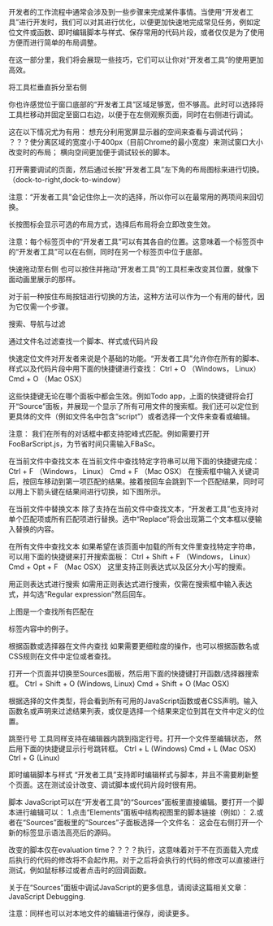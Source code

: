 开发者的工作流程中通常会涉及到一些步骤来完成某件事情。当使用“开发者工具”进行开发时，我们可以对其进行优化，以便更加快速地完成常见任务，例如定位文件或函数、即时编辑脚本与样式、保存常用的代码片段，或者仅仅是为了使用方便而进行简单的布局调整。

在这一部分里，我们将会展现一些技巧，它们可以让你对“开发者工具”的使用更加高效。

将工具栏垂直拆分至右侧

你也许感觉位于窗口底部的“开发者工具”区域足够宽，但不够高。此时可以选择将工具栏移动并固定至窗口右边，以便于在左侧观察页面，同时在右侧进行调试。

这在以下情况尤为有用：
想充分利用宽屏显示器的空间来查看与调试代码；
？？？使分离区域的宽度小于400px（目前Chrome的最小宽度）来测试窗口大小改变时的布局；
横向空间更加便于调试较长的脚本。

打开需要调试的页面，然后通过长按“开发者工具”左下角的布局图标来进行切换。（dock-to-right,dock-to-window）

注意：“开发者工具”会记住你上一次的选择，所以你可以在最常用的两项间来回切换。

长按图标会显示可选的布局方式，选择后布局将会立即改变生效。

注意：每个标签页中的“开发者工具”可以有其各自的位置。这意味着一个标签页中的“开发者工具”可以在右侧，同时在另一个标签页中位于底部。

快速拖动至右侧
也可以按住并拖动“开发者工具”的工具栏来改变其位置，就像下面动画里展示的那样。

对于前一种按住布局按钮进行切换的方法，这种方法可以作为一个有用的替代，因为它仅需一个步骤。

搜索、导航与过滤

通过文件名过滤查找一个脚本、样式或代码片段

快速定位文件对开发者来说是个基础的功能。“开发者工具”允许你在所有的脚本、样式以及代码片段中用下面的快捷键进行查找：
Ctrl + O （Windows， Linux）
Cmd + O （Mac OSX）

这些快捷键无论在哪个面板中都会生效。例如Todo app，上面的快捷键将会打开“Source”面板，并展现一个显示了所有可用文件的搜索框。我们还可以定位到更具体的文件（例如文件名中包含“script”）或者选择一个文件来查看或编辑。

注意：
我们在所有的对话框中都支持驼峰式匹配。例如需要打开FooBarScript.js，为节省时间只需输入FBaSc。

在当前文件中查找文本
在当前文件中查找特定字符串可以用下面的快捷键完成：
Ctrl + F （Windows， Linux）
Cmd + F （Mac OSX）
在搜索框中输入关键词后，按回车移动到第一项匹配的结果。接着按回车会跳到下一个匹配结果，同时可以用上下箭头键在结果间进行切换，如下图所示。

在当前文件中替换文本
除了支持在当前文件中查找文本，“开发者工具”也支持对单个匹配项或所有匹配项进行替换。选中“Replace”将会出现第二个文本框以便输入替换的内容。

在所有文件中查找文本
如果希望在该页面中加载的所有文件里查找特定字符串，可以用下面的快捷键来打开搜索面板：
Ctrl + Shift + F （Windows， Linux）
Cmd + Opt + F （Mac OSX）
这里支持正则表达式以及区分大小写的搜索。

用正则表达式进行搜索
如需用正则表达式进行搜索，仅需在搜索框中输入表达式，并勾选“Regular expression”然后回车。

上图是一个查找所有匹配在<div></div>标签内容中的例子。

根据函数或选择器在文件内查找
如果需要更细粒度的操作，也可以根据函数名或CSS规则在文件中定位或者查找。

打开一个页面并切换至Sources面板，然后用下面的快捷键打开函数/选择器搜索框。
Ctrl + Shift + O (Windows, Linux)
Cmd + Shift + O (Mac OSX)

根据选择的文件类型，将会看到所有可用的JavaScript函数或者CSS声明。输入函数名或声明来过滤结果列表，或仅是选择一个结果来定位到其在文件中定义的位置。

跳至行号
工具同样支持在编辑器内跳到指定行号。打开一个文件至编辑状态， 然后用下面的快捷键显示行号跳转框。
Ctrl + L (Windows)
Cmd + L (Mac OSX)
Ctrl + G (Linux)

即时编辑脚本与样式
“开发者工具”支持即时编辑样式与脚本，并且不需要刷新整个页面。这在测试设计改变、调试脚本或代码片段时很有用。

脚本
JavaScript可以在“开发者工具”的“Sources”面板里直接编辑。要打开一个脚本进行编辑可以：
1.点击“Elements”面板中结构视图里的脚本链接（例如<script src="app.js"></script>）：
2.或者在“Sources”面板里的“Sources”子面板选择一个文件名：
这会在右侧打开一个新的标签显示语法高亮后的源码。

改变的脚本仅在evaluation time？？？？执行，这意味着对于不在页面载入完成后执行的代码的修改将不会起作用。对于之后将会执行的代码的修改可以直接进行测试，例如鼠标移过或者点击时的回调函数。

关于在“Sources”面板中调试JavaScript的更多信息，请阅读这篇相关文章： JavaScript Debugging.

注意：同样也可以对本地文件的编辑进行保存，阅读更多。

